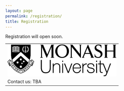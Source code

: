 ```yaml
---
layout: page
permalink: /registration/
title: Registration
---
```


Registration will open soon.

<table style="width:100%; border:none">
  <tr>
    <td style="text-align:center;border:none"><img src="/assets/img/monash.png" height="100"></td>
  </tr>
  <tr>
    <td style="text-align:left;border:none">Contact us: TBA</td>
  </tr>
</table>
